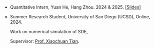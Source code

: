 - Quantitative Intern, Yuan He, Hang Zhou. 2024 & 2025. [[Slides]](https://github.com/WangLin1126/wanglin1126.github.io/blob/main/static/assets/file/0718.pdf)

- Summer Research Student, University of San Diego (UCSD), Online, 2024.

  Work on numerical simulation of SDE,
  
  Supervisor: [Prof. Xiaochuan Tian](https://mathweb.ucsd.edu/~xatian/).

